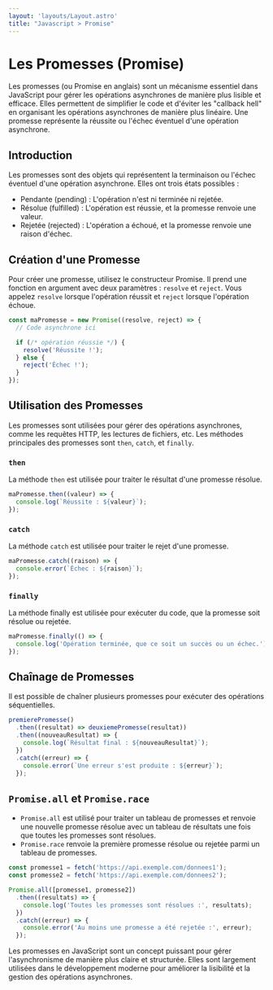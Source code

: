 ```yaml
---
layout: 'layouts/Layout.astro'
title: "Javascript > Promise"
---
```


# Les Promesses (Promise)

Les promesses (ou Promise en anglais) sont un mécanisme essentiel dans JavaScript pour gérer les opérations asynchrones de manière plus lisible et efficace. Elles permettent de simplifier le code et d'éviter les "callback hell" en organisant les opérations asynchrones de manière plus linéaire. Une promesse représente la réussite ou l'échec éventuel d'une opération asynchrone.

## Introduction

Les promesses sont des objets qui représentent la terminaison ou l'échec éventuel d'une opération asynchrone. Elles ont trois états possibles :

- Pendante (pending) : L'opération n'est ni terminée ni rejetée.
- Résolue (fulfilled) : L'opération est réussie, et la promesse renvoie une valeur.
- Rejetée (rejected) : L'opération a échoué, et la promesse renvoie une raison d'échec.

## Création d'une Promesse

Pour créer une promesse, utilisez le constructeur Promise. Il prend une fonction en argument avec deux paramètres : `resolve` et `reject`. Vous appelez `resolve` lorsque l'opération réussit et `reject` lorsque l'opération échoue.

```js
const maPromesse = new Promise((resolve, reject) => {
  // Code asynchrone ici

  if (/* opération réussie */) {
    resolve('Réussite !');
  } else {
    reject('Échec !');
  }
});
```

## Utilisation des Promesses

Les promesses sont utilisées pour gérer des opérations asynchrones, comme les requêtes HTTP, les lectures de fichiers, etc. Les méthodes principales des promesses sont `then`, `catch`, et `finally`.

### `then`

La méthode `then` est utilisée pour traiter le résultat d'une promesse résolue.

```js
maPromesse.then((valeur) => {
  console.log(`Réussite : ${valeur}`);
});
```

### `catch`

La méthode `catch` est utilisée pour traiter le rejet d'une promesse.

```js
maPromesse.catch((raison) => {
  console.error(`Échec : ${raison}`);
});

```
### `finally`

La méthode finally est utilisée pour exécuter du code, que la promesse soit résolue ou rejetée.

```js
maPromesse.finally(() => {
  console.log('Opération terminée, que ce soit un succès ou un échec.');
});
```

## Chaînage de Promesses

Il est possible de chaîner plusieurs promesses pour exécuter des opérations séquentielles.

```js
premierePromesse()
  .then((resultat) => deuxiemePromesse(resultat))
  .then((nouveauResultat) => {
    console.log(`Résultat final : ${nouveauResultat}`);
  })
  .catch((erreur) => {
    console.error(`Une erreur s'est produite : ${erreur}`);
  });
```
## `Promise.all` et `Promise.race`

- `Promise.all` est utilisé pour traiter un tableau de promesses et renvoie une nouvelle promesse résolue avec un tableau de résultats une fois que toutes les promesses sont résolues.
- `Promise.race` renvoie la première promesse résolue ou rejetée parmi un tableau de promesses.

```js
const promesse1 = fetch('https://api.exemple.com/donnees1');
const promesse2 = fetch('https://api.exemple.com/donnees2');

Promise.all([promesse1, promesse2])
  .then((resultats) => {
    console.log('Toutes les promesses sont résolues :', resultats);
  })
  .catch((erreur) => {
    console.error('Au moins une promesse a été rejetée :', erreur);
  });
```

Les promesses en JavaScript sont un concept puissant pour gérer l'asynchronisme de manière plus claire et structurée. Elles sont largement utilisées dans le développement moderne pour améliorer la lisibilité et la gestion des opérations asynchrones.
